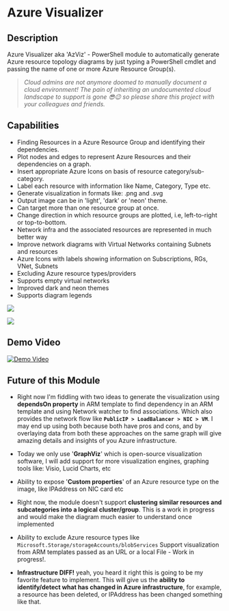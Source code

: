 # Azure Visualizer

## Description

Azure Visualizer aka 'AzViz' - PowerShell module to automatically generate Azure resource topology diagrams by just typing a PowerShell cmdlet and passing the name of one or more Azure Resource Group(s).

> _Cloud admins are not anymore doomed to manually document a cloud environment! The pain of inheriting an undocumented cloud landscape to support is gone 😎😉 so please share this project with your colleagues and friends._

## Capabilities

 * Finding Resources in a Azure Resource Group and identifying their dependencies.
 * Plot nodes and edges to represent Azure Resources and their dependencies on a graph.
 * Insert appropriate Azure Icons on basis of resource category/sub-category.
 * Label each resource with information like Name, Category, Type etc.
 * Generate visualization in formats like: .png and .svg
 * Output image can be in 'light', 'dark' or 'neon' theme.
 * Can target more than one resource group at once.
 * Change direction in which resource groups are plotted, i.e, left-to-right or top-to-bottom.
 * Network infra and the associated resources are represented in much better way
 * Improve network diagrams with Virtual Networks containing Subnets and resources
 * Azure Icons with labels showing information on Subscriptions, RGs, VNet, Subnets
 * Excluding Azure resource types/providers
 * Supports empty virtual networks
 * Improved dark and neon themes
 * Supports diagram legends
 
![](https://raw.githubusercontent.com/PrateekKumarSingh/AzViz/master/img/themeneon.jpg)

![](https://raw.githubusercontent.com/PrateekKumarSingh/AzViz/master/img/themedark.jpg)

## Demo Video

[![Demo Video](https://img.youtube.com/vi/7rsNGJ-QmEA/0.jpg)](https://www.youtube.com/watch?v=7rsNGJ-QmEA)

## Future of this Module

* Right now I'm fiddling with two ideas to generate the visualization
using **dependsOn property** in ARM template to find dependency in an ARM template
and using Network watcher to find associations. Which also provides the network flow like **`PublicIP > LoadBalancer > NIC > VM`**. I may end up using both because both have pros and cons, and by overlaying data from both these approaches on the same graph will give amazing details and insights of you Azure infrastructure.

* Today we only use '**GraphViz**' which is open-source visualization software, I will add support for more visualization engines, graphing tools like: Visio, Lucid Charts, etc

* Ability to expose '**Custom properties**' of an Azure resource type on the image, like IPAddress on NIC card etc

* Right now, the module doesn't support **clustering similar resources and subcategories into a logical cluster/group**. This is a work in progress and would make the diagram much easier to understand once implemented

* Ability to exclude Azure resource types like `Microsoft.Storage/storageAccounts/blobServices`
Support visualization from ARM templates passed as an URL or a local File - Work in progress!.

* **Infrastructure DIFF!** yeah, you heard it right this is going to be my favorite feature to implement. This will give us the **ability to identify/detect what has changed in Azure infrastructure**, for example, a resource has been deleted, or IPAddress has been changed something like that.
